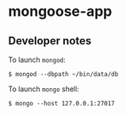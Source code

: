 # mongoose-app

## Developer notes

To launch `mongod`:

`$ mongod --dbpath ~/bin/data/db`

To launch `mongo` shell:

`$ mongo --host 127.0.0.1:27017`
